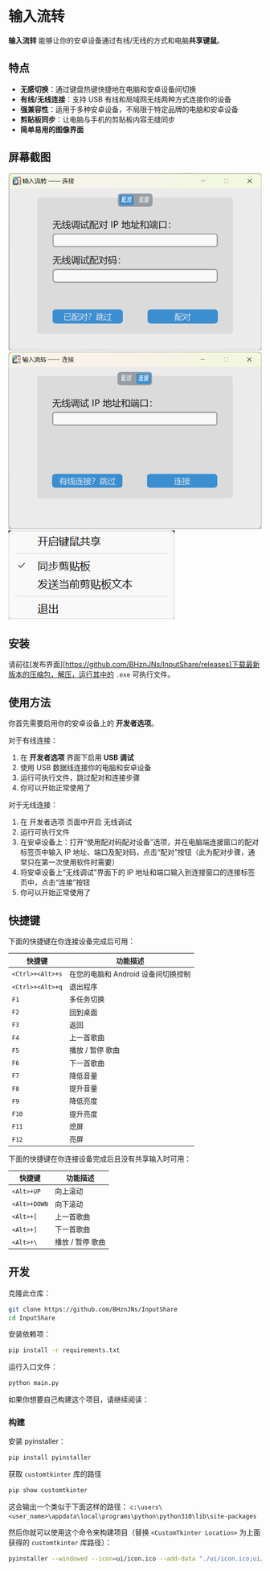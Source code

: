 # 输入流转

__输入流转__ 能够让你的安卓设备通过有线/无线的方式和电脑**共享键鼠**。

## 特点

- __无感切换__：通过键盘热键快捷地在电脑和安卓设备间切换
- __有线/无线连接__：支持 USB 有线和局域网无线两种方式连接你的设备
- __强兼容性__：适用于多种安卓设备，不局限于特定品牌的电脑和安卓设备
- __剪贴板同步__：让电脑与手机的剪贴板内容无缝同步
- __简单易用的图像界面__

## 屏幕截图

![配对界面](./screenshots/pairing_zh.png)
![连接界面](./screenshots/connecting_zh.png)
![系统托盘](./screenshots/tray_selections_zh.png)

## 安装

请前往[发布界面][https://github.com/BHznJNs/InputShare/releases]下载最新版本的压缩包，解压，运行其中的 `.exe` 可执行文件。

## 使用方法

你首先需要启用你的安卓设备上的 __开发者选项__。

对于有线连接：

1. 在 __开发者选项__ 界面下启用 __USB 调试__
2. 使用 USB 数据线连接你的电脑和安卓设备
3. 运行可执行文件，跳过配对和连接步骤
4. 你可以开始正常使用了

对于无线连接：

1. 在 开发者选项 页面中开启 无线调试
2. 运行可执行文件
3. 在安卓设备上：打开“使用配对码配对设备”选项，并在电脑端连接窗口的配对标签页中输入 IP 地址、端口及配对码，点击“配对”按钮（此为配对步骤，通常只在第一次使用软件时需要）
4. 将安卓设备上“无线调试”界面下的 IP 地址和端口输入到连接窗口的连接标签页中，点击“连接”按钮
5. 你可以开始正常使用了

## 快捷键

下面的快捷键在你连接设备完成后可用：

| 快捷键 | 功能描述 |
| --- | --- |
| `<Ctrl>+<Alt>+s` | 在您的电脑和 Android 设备间切换控制 |
| `<Ctrl>+<Alt>+q` | 退出程序 |
| `F1` | 多任务切换 |
| `F2` | 回到桌面 |
| `F3` | 返回 |
| `F4` | 上一首歌曲 |
| `F5` | 播放 / 暂停 歌曲 |
| `F6` | 下一首歌曲 |
| `F7` | 降低音量 |
| `F8` | 提升音量 |
| `F9` | 降低亮度 |
| `F10` | 提升亮度 |
| `F11` | 熄屏 |
| `F12` | 亮屏 |

下面的快捷键在你连接设备完成后且没有共享输入时可用：

| 快捷键 | 功能描述 |
| --- | --- |
| `<Alt>+UP` | 向上滚动 |
| `<Alt>+DOWN` | 向下滚动 |
| `<Alt>+[` | 上一首歌曲 |
| `<Alt>+]` | 下一首歌曲 |
| `<Alt>+\` | 播放 / 暂停 歌曲 |

## 开发

克隆此仓库：

```bash
git clone https://github.com/BHznJNs/InputShare
cd InputShare
```

安装依赖项：

```bash
pip install -r requirements.txt
```

运行入口文件：

```bash
python main.py
```

如果你想要自己构建这个项目，请继续阅读：

### 构建

安装 pyinstaller：

```bash
pip install pyinstaller
```

获取 `customtkinter` 库的路径

```bash
pip show customtkinter
```

这会输出一个类似于下面这样的路径： `c:\users\<user_name>\appdata\local\programs\python\python310\lib\site-packages`

然后你就可以使用这个命令来构建项目（替换 `<CustomTkinter Location>` 为上面获得的 `customtkinter` 库路径）：

```bash
pyinstaller --windowed --icon=ui/icon.ico --add-data "./ui/icon.ico;ui/" --add-data "./ui/icon.png;ui/" --add-data "./adb-bin/;adb-bin/" --add-data "./server/scrcpy-server;server/" --add-data "<CustomTkinter Location>/customtkinter;customtkinter/" main.py
```
